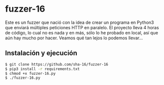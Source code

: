 # fuzzer-16

Este es un fuzzer que nació con la idea de crear un programa en Python3 que enviará múltiples peticiones HTTP en paralelo. El proyecto lleva 4 horas de código, lo cual no es nada y en más, sólo lo he probado en local, así que aún hay mucho por hacer. Veamos qué tan lejos lo podemos llevar...


## Instalación y ejecución
```bash
$ git clone https://github.com/sha-16/fuzzer-16
$ pip3 install -r requirements.txt
$ chmod +x fuzzer-16.py
$ ./fuzzer-16.py
```
